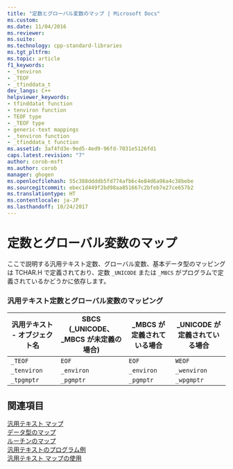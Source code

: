 ```yaml
---
title: "定数とグローバル変数のマップ | Microsoft Docs"
ms.custom: 
ms.date: 11/04/2016
ms.reviewer: 
ms.suite: 
ms.technology: cpp-standard-libraries
ms.tgt_pltfrm: 
ms.topic: article
f1_keywords:
- _tenviron
- _TEOF
- _tfinddata_t
dev_langs: C++
helpviewer_keywords:
- tfinddatat function
- tenviron function
- TEOF type
- _TEOF type
- generic-text mappings
- _tenviron function
- _tfinddata_t function
ms.assetid: 3af4fd3e-9ed5-4ed9-96fd-7031e5126fd1
caps.latest.revision: "7"
author: corob-msft
ms.author: corob
manager: ghogen
ms.openlocfilehash: 55c388ddddb5fd774afb6c4e84d6a96a4c38bebe
ms.sourcegitcommit: ebec1d449f2bd98aa851667c2bfeb7e27ce657b2
ms.translationtype: HT
ms.contentlocale: ja-JP
ms.lasthandoff: 10/24/2017
---
```

# <a name="constant-and-global-variable-mappings"></a>定数とグローバル変数のマップ
ここで説明する汎用テキスト定数、グローバル変数、基本データ型のマッピングは TCHAR.H で定義されており、定数 `_UNICODE` または `_MBCS` がプログラムで定義されているかどうかに依存します。  
  
### <a name="generic-text-constant-and-global-variable-mappings"></a>汎用テキスト定数とグローバル変数のマッピング  
  
|汎用テキスト - オブジェクト名|SBCS (_UNICODE、_MBCS が未定義の場合)|_MBCS が定義されている場合|_UNICODE が定義されている場合|  
|----------------------------------|--------------------------------------------|--------------------|-----------------------|  
|`_TEOF`|`EOF`|`EOF`|`WEOF`|  
|`_tenviron`|`_environ`|`_environ`|`_wenviron`|  
|`_tpgmptr`|`_pgmptr`|`_pgmptr`|`_wpgmptr`|  
  
## <a name="see-also"></a>関連項目  
 [汎用テキスト マップ](../c-runtime-library/generic-text-mappings.md)   
 [データ型のマップ](../c-runtime-library/data-type-mappings.md)   
 [ルーチンのマップ](../c-runtime-library/routine-mappings.md)   
 [汎用テキストのプログラム例](../c-runtime-library/a-sample-generic-text-program.md)   
 [汎用テキスト マップの使用](../c-runtime-library/using-generic-text-mappings.md)